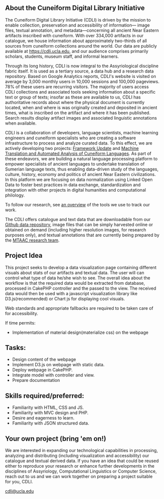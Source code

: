 ## About the Cuneiform Digital Library Initiative
The Cuneiform Digital Library Initiative (CDLI) is driven by the mission to enable collection, preservation and accessibility of information— image files, textual annotation, and metadata—concerning all ancient Near Eastern artifacts inscribed with cuneiform. With over 334,000 artifacts in our catalogue, we house information about approximately two-thirds of all sources from cuneiform collections around the world. Our data are publicly available at https://cdli.ucla.edu, and our audience comprises primarily scholars, students, museum staff, and informal learners. 

Through its long history, CDLI is now integral to the Assyriological discipline fabric itself. It is used as a tertiary source, a data hub and a research data repository. Based on Google Analytics reports, CDLI's website is visited on average by 3,000 monthly users in 10,000 sessions and 100,000 pageviews. 78% of these users are recurring visitors. The majority of users access CDLI collections and associated tools seeking information about a specific text or group of texts; insofar as these are available to us, CDLI has authoritative records about where the physical document is currently located, when and where is was originally created and deposited in ancient times, what is inscribed on the artifact and where it has been published. Search results display artifact images and associated linguistic annotations when available.

CDLI is a collaboration of developers, language scientists, machine learning engineers and cuneiform specialists who are creating a software infrastructure to process and analyze curated data. To this effect, we are actively developing two projects: [Framework Update](https://cdli.ucla.edu/?q=news/cdli-core-update) and [Machine Translation and Automated Analysis of Cuneiform Languages](https://cdli-gh.github.io/mtaac/). As part of these endeavors, we are building a natural language processing platform to empower specialists of ancient languages to undertake translation of Sumerian language texts, thus enabling data-driven study of the languages, culture, history, economy and politics of ancient Near Eastern civilizations. In this platform we are focusing on data normalization using Linked Open Data to foster best practices in data exchange, standardization and integration with other projects in digital humanities and computational philology.

To follow our research, see [an overview](https://cdli-gh.github.io/research_introduction.html) of the tools we use to track our work.

The CDLI offers catalogue and text data that are downloadable from our [Github data repository](https://github.com/cdli-gh/data), image files that can be simply harvested online or obtained on demand (including higher resolution images, for research purposes only), and textual annotations that are currently being prepared by the [MTAAC research team](https://cdli-gh.github.io/mtaac/about/).

## Project Idea
This project seeks to develop a data visualization page containing different visuals about stats of our artifacts and textual data. The user will can control what type of data he/she wish to see. The overall idea about the workflow is that the required data would be extracted from database, processed in CakePHP controller and the passed to the view. The received data would then be used with a javascript visualization library like D3.js(recommended) or Chart js for displaying cool visuals.

Web standards and appropriate fallbacks are required to be taken care of for accessibility.

If time permits:
- Implementation of material design(materialize css) on the webpage

## Tasks:  
- Design content of the webpage
- Implement D3.js on webpage with static data.
- Deploy webpage in CakePHP.
- Integrate model with controller and view.
- Prepare documentation

## Skills required/preferred:
- Familiarity with HTML, CSS and JS.
- Familiarity with MVC design and PHP.
- Desire and eagerness to learn.
- Familiarity with JSON structured data.

## Your own project (bring 'em on!)
We are interested in expanding our technological capabilities in processing, analyzing and distributing (including visualization and accessibility) our catalogue and textual derived data. If you have an idea that could be reused either to reproduce your research or enhance further developments in the disciplines of Assyriology, Computational Linguistics or Computer Science, reach out to us and we can work together on preparing a project suitable for you, CDLI.

cdli@ucla.edu
